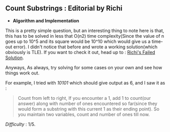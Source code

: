 ## Count Substrings : Editorial by Richi

* __Algorithm and Implementation__

This is a pretty simple question, but an interesting thing to note here is that, this has to be solved in less that O(n2) time complexity(Since the value of n goes 
up to 10^5 and its square would be 10^10 which would give us a time-out error). I didn't notice that before and wrote a working solution(which obviously is TLE). If you want
to check it out, head up to : [Richi's Failed Solution](https://www.codechef.com/status/CSUB,ilovemetoo).

Anyways, As always, try solving for some cases on your own and see how things work out. 

For example, I tried with _10101_ which should give output as 6, and I saw it as : 

> Count from left to right, If you encounter a 1, add 1 to count(our answer) along with number of ones encountered so far(since they would form a substring with this current 1 as
their ending point). 
So you maintain two variables, count and number of ones till now.


_Difficulty_ : 1/5.
